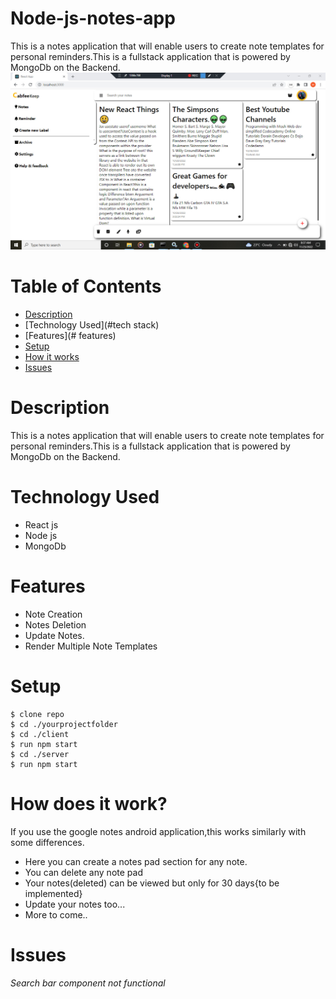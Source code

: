 # Node-js-notes-app
This is a notes application that will enable users to create note templates for personal reminders.This is a fullstack application that is powered by MongoDb on the Backend.
 ![Node js Notes Banner Image](/client/google-notes/public/Images/google.jpg)
# Table of Contents
* [Description](#description)
* [Technology Used](#tech stack)
* [Features](# features)
* [Setup](#setup)
* [How it works](#how-it-works)
* [Issues](#challenges)

# Description
This is a notes application that will enable users to create note templates for personal reminders.This is a fullstack application that is powered by MongoDb on the Backend.

# Technology Used 
* React js
* Node js
* MongoDb

# Features
* Note Creation
* Notes Deletion
* Update Notes.
* Render Multiple Note Templates

# Setup
```
$ clone repo
$ cd ./yourprojectfolder
$ cd ./client
$ run npm start
$ cd ./server
$ run npm start

```
# How does it work?
If you use the google notes android application,this works similarly with some differences.
* Here you can create a notes pad section for any note.
* You can delete any note pad
* Your notes(deleted) can be viewed but only for 30 days{to be implemented}
* Update your notes too...
* More to come..

# Issues
*Search bar component not functional*
